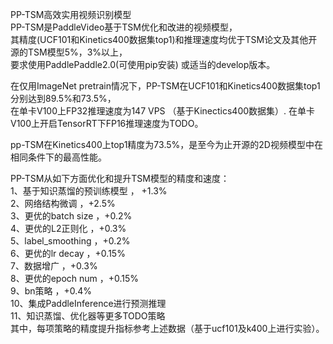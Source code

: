 PP-TSM高效实用视频识别模型  
PP-TSM是PaddleVideo基于TSM优化和改进的视频模型，  
其精度(UCF101和Kinetics400数据集top1)和推理速度均优于TSM论文及其他开源的TSM模型5%，3%以上，  
要求使用PaddlePaddle2.0(可使用pip安装) 或适当的develop版本。  

在仅用ImageNet pretrain情况下，PP-TSM在UCF101和Kinetics400数据集top1分别达到89.5%和73.5%，  
在单卡V100上FP32推理速度为147 VPS （基于Kinectics400数据集）.
在单卡V100上开启TensorRT下FP16推理速度为TODO。

pp-TSM在Kinetics400上top1精度为73.5%，是至今为止开源的2D视频模型中在相同条件下的最高性能。  

PP-TSM从如下方面优化和提升TSM模型的精度和速度：  
1、基于知识蒸馏的预训练模型  ， +1.3%  
2、网络结构微调  ，+2.5%  
3、更优的batch size ，+0.2%   
4、更优的L2正则化  ，+0.3%  
5、label_smoothing  ，+0.2%  
6、更优的lr decay  ，+0.15%  
7、数据增广  ，+0.3%  
8、更优的epoch num  ，+0.15%  
9、bn策略  ，+0.4%  
10、集成PaddleInference进行预测推理  
11、知识蒸馏、优化器等更多TODO策略    
其中，每项策略的精度提升指标参考上述数据（基于ucf101及k400上进行实验）。
